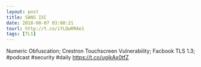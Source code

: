 ```yaml
---
layout: post
title: SANS ISC
date: 2018-08-07 03:00:21
tourl: http://t.co/iYLQwRRAe1
tags: [TLS]
---
```

Numeric Obfuscation; Crestron Touchscreen Vulnerability; Facbook TLS 1.3; #podcast #security #daily https://t.co/ugikAx0tfZ